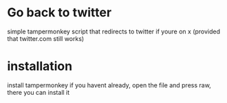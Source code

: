 # Go back to twitter

simple tampermonkey script that redirects to twitter if youre on x (provided that twitter.com still works)

# installation
install tampermonkey if you havent already, open the file and press raw, there you can install it
